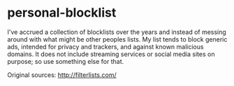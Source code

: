 # personal-blocklist

I've accrued a collection of blocklists over the years and instead of messing around with what might be other peoples lists.
My list tends to block generic ads, intended for privacy and trackers, and against known malicious domains. It does not include streaming services or social media sites on purpose; so use something else for that.

Original sources:
http://filterlists.com/
